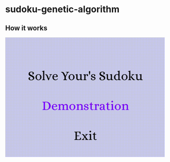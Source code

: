 # sudoku-genetic-algorithm

## How it works
![](https://github.com/01Cramer/sudoku-genetic-algorithm/blob/main/sudoku.gif)
